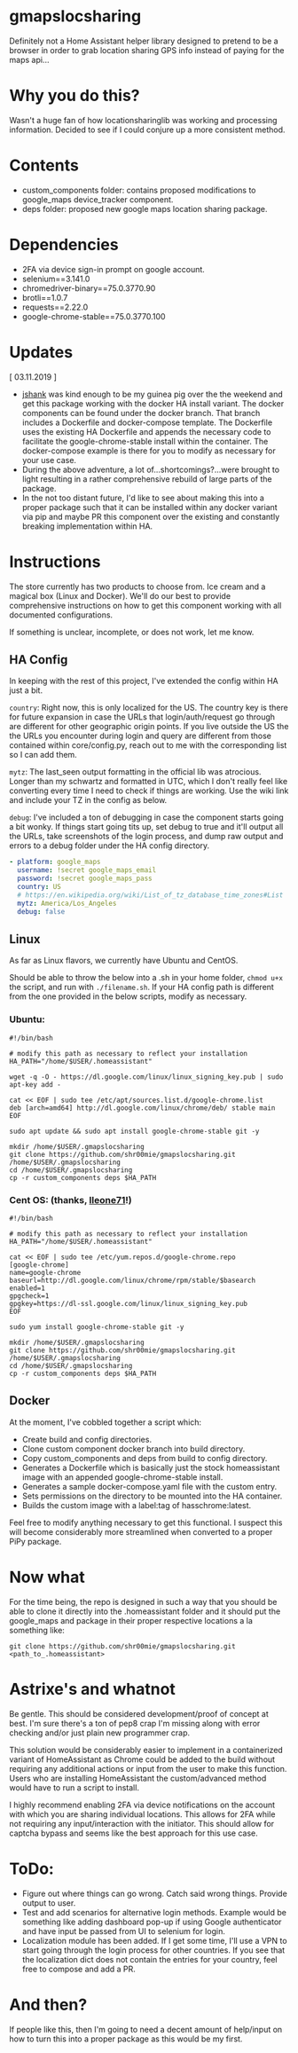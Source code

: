 # gmapslocsharing
Definitely not a Home Assistant helper library designed to pretend to be a browser in order to grab location sharing GPS info instead of paying for the maps api...

# Why you do this?
Wasn't a huge fan of how locationsharinglib was working and processing information. Decided to see if I could conjure up a more consistent method.

# Contents
- custom_components folder: contains proposed modifications to google_maps device_tracker component.
- deps folder: proposed new google maps location sharing package.

# Dependencies
- 2FA via device sign-in prompt on google account.
- selenium==3.141.0
- chromedriver-binary==75.0.3770.90
- brotli==1.0.7
- requests==2.22.0
- google-chrome-stable==75.0.3770.100

# Updates
[ 03.11.2019 ]
- [jshank](https://github.com/jshank) was kind enough to be my guinea pig over the
the weekend and get this package working with the docker HA install variant.
The docker components can be found under the docker branch. That branch includes
a Dockerfile and docker-compose template. The Dockerfile uses the existing HA
Dockerfile and appends the necessary code to facilitate the google-chrome-stable
install within the container. The docker-compose example is there for you to modify
as necessary for your use case.
- During the above adventure, a lot of...shortcomings?...were brought to light resulting
in a rather comprehensive rebuild of large parts of the package.
- In the not too distant future, I'd like to see about making this into a proper package
such that it can be installed within any docker variant via pip and maybe PR this
component over the existing and constantly breaking implementation within HA.

# Instructions
The store currently has two products to choose from. Ice cream and a magical box (Linux and Docker). We'll do our best to provide comprehensive instructions on how to get this component working with all documented configurations.

If something is unclear, incomplete, or does not work, let me know.

## HA Config
In keeping with the rest of this project, I've extended the config within HA just a bit.

`country`: Right now, this is only localized for the US. The country key is there for future expansion in case the URLs that login/auth/request go through are different for other geographic origin points. If you live outside the US the the URLs you encounter during login and query are different from those contained within core/config.py, reach out to me with the corresponding list so I can add them.

`mytz`: The last_seen output formatting in the official lib was atrocious. Longer than my schwartz and formatted in UTC, which I don't really feel like converting every time I need to check if things are working. Use the wiki link and include your TZ in the config as below.

`debug`: I've included a ton of debugging in case the component starts going a bit wonky. If things start going tits up, set debug to true and it'll output all the URLs, take screenshots of the login process, and dump raw output and errors to a debug folder under the HA config directory.

```yaml
- platform: google_maps
  username: !secret google_maps_email
  password: !secret google_maps_pass
  country: US
  # https://en.wikipedia.org/wiki/List_of_tz_database_time_zones#List
  mytz: America/Los_Angeles
  debug: false
```

## Linux
As far as Linux flavors, we currently have Ubuntu and CentOS.

Should be able to throw the below into a .sh in your home folder, `chmod u+x` the script, and run with `./filename.sh`. If your HA config path is different from the one provided in the below
scripts, modify as necessary.

### Ubuntu:
```
#!/bin/bash

# modify this path as necessary to reflect your installation
HA_PATH="/home/$USER/.homeassistant"

wget -q -O - https://dl.google.com/linux/linux_signing_key.pub | sudo apt-key add -

cat << EOF | sudo tee /etc/apt/sources.list.d/google-chrome.list
deb [arch=amd64] http://dl.google.com/linux/chrome/deb/ stable main
EOF

sudo apt update && sudo apt install google-chrome-stable git -y

mkdir /home/$USER/.gmapslocsharing
git clone https://github.com/shr00mie/gmapslocsharing.git /home/$USER/.gmapslocsharing
cd /home/$USER/.gmapslocsharing
cp -r custom_components deps $HA_PATH
```
### Cent OS: (thanks, [lleone71](https://github.com/lleone71)!)
```
#!/bin/bash

# modify this path as necessary to reflect your installation
HA_PATH="/home/$USER/.homeassistant"

cat << EOF | sudo tee /etc/yum.repos.d/google-chrome.repo
[google-chrome]
name=google-chrome
baseurl=http://dl.google.com/linux/chrome/rpm/stable/$basearch
enabled=1
gpgcheck=1
gpgkey=https://dl-ssl.google.com/linux/linux_signing_key.pub
EOF

sudo yum install google-chrome-stable git -y

mkdir /home/$USER/.gmapslocsharing
git clone https://github.com/shr00mie/gmapslocsharing.git /home/$USER/.gmapslocsharing
cd /home/$USER/.gmapslocsharing
cp -r custom_components deps $HA_PATH
```
## Docker
At the moment, I've cobbled together a script which:
- Create build and config directories.
- Clone custom component docker branch into build directory.
- Copy custom_components and deps from build to config directory.
- Generates a Dockerfile which is basically just the stock homeassistant image with an appended google-chrome-stable install.
- Generates a sample docker-compose.yaml file with the custom entry.
- Sets permissions on the directory to be mounted into the HA container.
- Builds the custom image with a label:tag of hasschrome:latest.

Feel free to modify anything necessary to get this functional. I suspect this will
become considerably more streamlined when converted to a proper PiPy package.

# Now what
For the time being, the repo is designed in such a way that you should be able
to clone it directly into the .homeassistant folder and it should put the google_maps
and package in their proper respective locations a la something like:

`git clone https://github.com/shr00mie/gmapslocsharing.git <path_to_.homeassistant>`

# Astrixe's and whatnot
Be gentle. This should be considered development/proof of concept at best. I'm
sure there's a ton of pep8 crap I'm missing along with error checking and/or just
plain new programmer crap.

This solution would be considerably easier to implement in a containerized
variant of HomeAssistant as Chrome could be added to the build without requiring
any additional actions or input from the user to make this function. Users who
are installing HomeAssistant the custom/advanced method would have to run a
script to install.

I highly recommend enabling 2FA via device notifications on the account with
which you are sharing individual locations. This allows for 2FA while not
requiring any input/interaction with the initiator. This should allow for
captcha bypass and seems like the best approach for this use case.

# ToDo:
- Figure out where things can go wrong. Catch said wrong things. Provide output
to user.
- Test and add scenarios for alternative login methods. Example would be
something like adding dashboard pop-up if using Google authenticator and have
input be passed from UI to selenium for login.
- Localization module has been added. If I get some time, I'll use a VPN to
start going through the login process for other countries. If you see that the
localization dict does not contain the entries for your country, feel free to
compose and add a PR.

# And then?
If people like this, then I'm going to need a decent amount of help/input on how
to turn this into a proper package as this would be my first.
